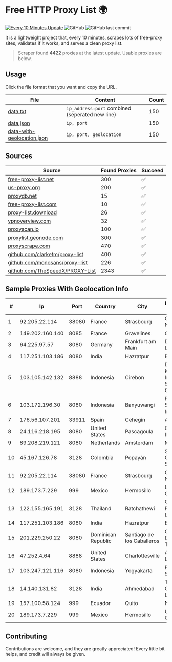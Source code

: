 
# Free HTTP Proxy List 🌍

[![Every 10 Minutes Update](https://github.com/mertguvencli/http-proxy-list/actions/workflows/main.yml/badge.svg?branch=main)](https://github.com/mertguvencli/http-proxy-list/actions/workflows/main.yml)
![GitHub](https://img.shields.io/github/license/mertguvencli/http-proxy-list)
![GitHub last commit](https://img.shields.io/github/last-commit/mertguvencli/http-proxy-list)

It is a lightweight project that, every 10 minutes, scrapes lots of free-proxy sites, validates if it works, and serves a clean proxy list.


> Scraper found **4422** proxies at the latest update. Usable proxies are below.

## Usage

Click the file format that you want and copy the URL.


|File|Content|Count|
|----|-------|-----|
|[data.txt](https://raw.githubusercontent.com/mertguvencli/http-proxy-list/main/proxy-list/data.txt)|`ip_address:port` combined (seperated new line)|150|
|[data.json](https://raw.githubusercontent.com/mertguvencli/http-proxy-list/main/proxy-list/data.json)|`ip, port`|150|
|[data-with-geolocation.json](https://raw.githubusercontent.com/mertguvencli/http-proxy-list/main/proxy-list/data-with-geolocation.json)|`ip, port, geolocation`|150|

## Sources

|Source|Found Proxies|Succeed|
|------|-------------|-------|
|[free-proxy-list.net](https://free-proxy-list.net)|300|✅|
|[us-proxy.org](https://www.us-proxy.org)|200|✅|
|[proxydb.net](http://proxydb.net)|15|✅|
|[free-proxy-list.com](https://free-proxy-list.com/?page=&port=&type%5B%5D=http&type%5B%5D=https&up_time=0&search=Search)|10|✅|
|[proxy-list.download](https://www.proxy-list.download/HTTP)|26|✅|
|[vpnoverview.com](https://vpnoverview.com/privacy/anonymous-browsing/free-proxy-servers)|32|✅|
|[proxyscan.io](https://www.proxyscan.io)|100|✅|
|[proxylist.geonode.com](https://proxylist.geonode.com/api/proxy-list?limit=300&page=1&sort_by=lastChecked&sort_type=desc&protocols=http,https)|300|✅|
|[proxyscrape.com](https://api.proxyscrape.com/v2/?request=displayproxies&protocol=http&timeout=10000&country=all&ssl=all&anonymity=all)|470|✅|
|[github.com/clarketm/proxy-list](https://raw.githubusercontent.com/clarketm/proxy-list/master/proxy-list-raw.txt)|400|✅|
|[github.com/monosans/proxy-list](https://raw.githubusercontent.com/monosans/proxy-list/main/proxies/http.txt)|226|✅|
|[github.com/TheSpeedX/PROXY-List](https://raw.githubusercontent.com/TheSpeedX/PROXY-List/master/http.txt)|2343|✅|


## Sample Proxies With Geolocation Info

|#|Ip|Port|Country|City|Internet Service Provider|
|-|--|----|-------|----|-------------------------|
|1|92.205.22.114|38080|France|Strasbourg|GD MASS Network|
|2|149.202.160.140|8085|France|Gravelines|OVH SAS|
|3|64.225.97.57|8080|Germany|Frankfurt am Main|DigitalOcean, LLC|
|4|117.251.103.186|8080|India|Hazratpur|BSNL Internet|
|5|103.105.142.132|8888|Indonesia|Cirebon|Dinas Komunikasi Informatika dan Statistik Kota Cirebon|
|6|103.172.196.30|8080|Indonesia|Banyuwangi|PT Cahaya Solusindo Internusa|
|7|176.56.107.201|33911|Spain|Cehegín|Aire Networks|
|8|24.116.218.195|8080|United States|Pascagoula|CABLE ONE, INC.|
|9|89.208.219.121|8080|Netherlands|Amsterdam|My.com B.V.|
|10|45.167.126.78|3128|Colombia|Popayán|Sepcom Comunicaciones SAS|
|11|92.205.22.114|38080|France|Strasbourg|GD MASS Network|
|12|189.173.7.229|999|Mexico|Hermosillo|Uninet S.A. de C.V|
|13|122.155.165.191|3128|Thailand|Ratchathewi|CAT Telecom Public Company Limited|
|14|117.251.103.186|8080|India|Hazratpur|BSNL Internet|
|15|201.229.250.22|8080|Dominican Republic|Santiago de los Caballeros|Compañía Dominicana de Teléfonos S. A.|
|16|47.252.4.64|8888|United States|Charlottesville|Alibaba.com LLC|
|17|103.247.121.116|8080|Indonesia|Yogyakarta|PT Media Sarana Data|
|18|14.140.131.82|3128|India|Ahmedabad|Tata Communications Limited|
|19|157.100.58.124|999|Ecuador|Quito|Nedetel S.A.|
|20|189.173.7.229|999|Mexico|Hermosillo|Uninet S.A. de C.V|



## Contributing

Contributions are welcome, and they are greatly appreciated! Every
little bit helps, and credit will always be given.

